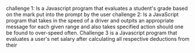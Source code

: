 challenge 1: Is a Javascript program that evaluates a student's grade based on the mark put into the prompt by the user 
challenge 2: Is a JavaScript program that takes in the speed of a driver and outpits an appropriate message for each given range and also takes specified action should one be found to over-speed often. 
Challenge 3 is a Javascript program that evaluates a user's net salary after calculating all respective deductions from their

